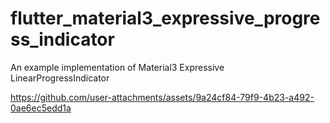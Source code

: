 # flutter_material3_expressive_progress_indicator

An example implementation of Material3 Expressive LinearProgressIndicator



https://github.com/user-attachments/assets/9a24cf84-79f9-4b23-a492-0ae6ec5edd1a

